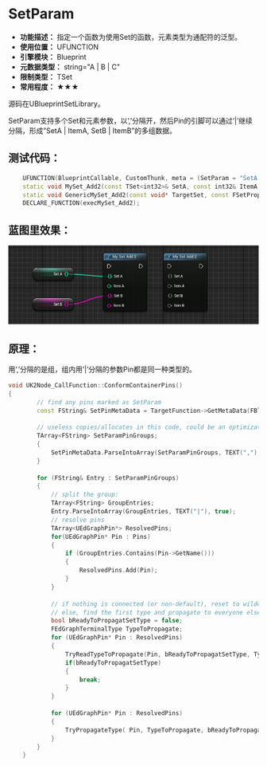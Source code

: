 ﻿# SetParam

- **功能描述：** 指定一个函数为使用Set<TItem>的函数，元素类型为通配符的泛型。
- **使用位置：** UFUNCTION
- **引擎模块：** Blueprint
- **元数据类型：** string="A | B | C"
- **限制类型：** TSet
- **常用程度：** ★★★

源码在UBlueprintSetLibrary。

SetParam支持多个Set和元素参数，以‘,’分隔开，然后Pin的引脚可以通过‘|’继续分隔，形成”SetA | ItemA, SetB | ItemB”的多组数据。

## 测试代码：

```cpp
	UFUNCTION(BlueprintCallable, CustomThunk, meta = (SetParam = "SetA|ItemA,SetB|ItemB"))
	static void MySet_Add2(const TSet<int32>& SetA, const int32& ItemA, const TSet<int32>& SetB, const int32& ItemB);
	static void GenericMySet_Add2(const void* TargetSet, const FSetProperty* SetA, const void* ItemA, const FSetProperty* SetB, const void* ItemB);
	DECLARE_FUNCTION(execMySet_Add2);
```

## 蓝图里效果：

![Untitled](Meta_Blueprint_SetParam_Untitled.png)

## 原理：

用‘,’分隔的是组，组内用’|’分隔的参数Pin都是同一种类型的。

```cpp
void UK2Node_CallFunction::ConformContainerPins()
{
		// find any pins marked as SetParam
		const FString& SetPinMetaData = TargetFunction->GetMetaData(FBlueprintMetadata::MD_SetParam);

		// useless copies/allocates in this code, could be an optimization target...
		TArray<FString> SetParamPinGroups;
		{
			SetPinMetaData.ParseIntoArray(SetParamPinGroups, TEXT(","), true);
		}

		for (FString& Entry : SetParamPinGroups)
		{
			// split the group:
			TArray<FString> GroupEntries;
			Entry.ParseIntoArray(GroupEntries, TEXT("|"), true);
			// resolve pins
			TArray<UEdGraphPin*> ResolvedPins;
			for(UEdGraphPin* Pin : Pins)
			{
				if (GroupEntries.Contains(Pin->GetName()))
				{
					ResolvedPins.Add(Pin);
				}
			}

			// if nothing is connected (or non-default), reset to wildcard
			// else, find the first type and propagate to everyone else::
			bool bReadyToPropagatSetType = false;
			FEdGraphTerminalType TypeToPropagate;
			for (UEdGraphPin* Pin : ResolvedPins)
			{
				TryReadTypeToPropagate(Pin, bReadyToPropagatSetType, TypeToPropagate);
				if(bReadyToPropagatSetType)
				{
					break;
				}
			}

			for (UEdGraphPin* Pin : ResolvedPins)
			{
				TryPropagateType( Pin, TypeToPropagate, bReadyToPropagatSetType );
			}
		}
	}
```